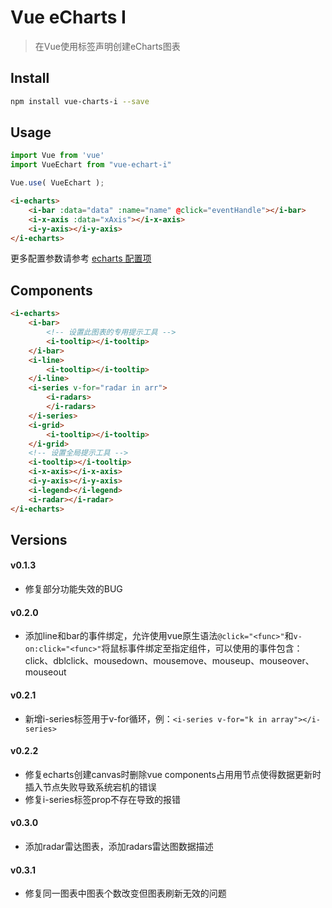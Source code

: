 # Vue eCharts I

> 在Vue使用标签声明创建eCharts图表

## Install

```bash
npm install vue-charts-i --save
```

## Usage

```js
import Vue from 'vue'
import VueEchart from "vue-echart-i"

Vue.use( VueEchart );
```

```html
<i-echarts>
    <i-bar :data="data" :name="name" @click="eventHandle"></i-bar>
    <i-x-axis :data="xAxis"></i-x-axis>
    <i-y-axis></i-y-axis>
</i-echarts>
```

更多配置参数请参考 [echarts 配置项](http://echarts.baidu.com/option.html)

## Components

```html
<i-echarts>
    <i-bar>
        <!-- 设置此图表的专用提示工具 -->
        <i-tooltip></i-tooltip>
    </i-bar>
    <i-line>
        <i-tooltip></i-tooltip>
    </i-line>
    <i-series v-for="radar in arr">
        <i-radars>
        </i-radars>
    </i-series>
    <i-grid>
        <i-tooltip></i-tooltip>
    </i-grid>
    <!-- 设置全局提示工具 -->
    <i-tooltip></i-tooltip>
    <i-x-axis></i-x-axis>
    <i-y-axis></i-y-axis>
    <i-legend></i-legend>
    <i-radar></i-radar>
</i-echarts>
```

## Versions

#### v0.1.3

- 修复部分功能失效的BUG

#### v0.2.0

- 添加line和bar的事件绑定，允许使用vue原生语法`@click="<func>"`和`v-on:click="<func>"`将鼠标事件绑定至指定组件，可以使用的事件包含：click、dblclick、mousedown、mousemove、mouseup、mouseover、mouseout

#### v0.2.1

- 新增i-series标签用于v-for循环，例：`<i-series v-for="k in array"></i-series>`

#### v0.2.2

- 修复echarts创建canvas时删除vue components占用用节点使得数据更新时插入节点失败导致系统宕机的错误
- 修复i-series标签prop不存在导致的报错

#### v0.3.0

- 添加radar雷达图表，添加radars雷达图数据描述

#### v0.3.1

- 修复同一图表中图表个数改变但图表刷新无效的问题